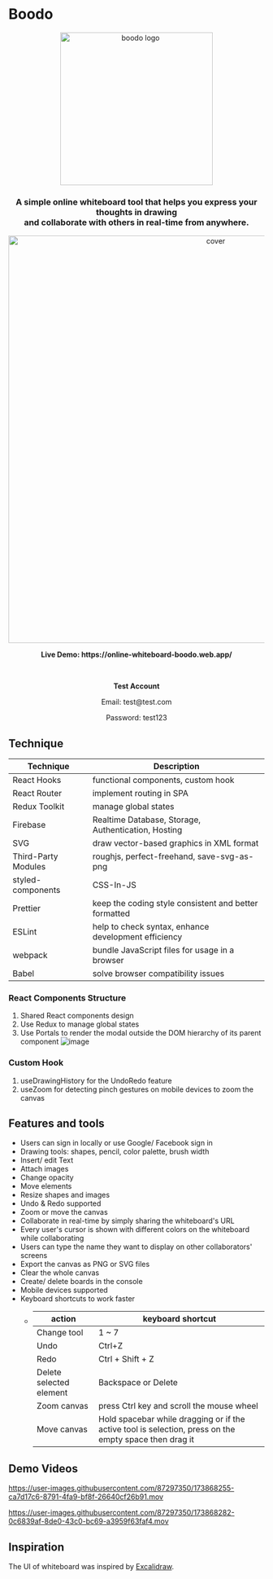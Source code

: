 # Boodo

<div align="center">
  <a href="https://online-whiteboard-boodo.web.app/">
    <img width="300" src="https://i.imgur.com/C14NHOF.png" alt="boodo logo" />
  </a>
  <h3>A simple online whiteboard tool that helps you express your thoughts in drawing</br> and collaborate with others in real-time from anywhere.</h3>
  <img width="800" src="https://i.imgur.com/WtnkCUV.gif" alt="cover" />
</div>
<p align="center">
  <b>
  Live Demo: https://online-whiteboard-boodo.web.app/
  </b>
</p>
<br/>
<p align="center">
  <b>
  Test Account
  </b>
</p>
<p align="center">
  Email: test@test.com
</p>
<p align="center">
  Password: test123
</p>

## Technique

| Technique           | Description                                           |
| ------------------- | ----------------------------------------------------- |
| React Hooks         | functional components, custom hook                    |
| React Router        | implement routing in SPA                             |
| Redux Toolkit       | manage global states                                  |
| Firebase            | Realtime Database, Storage, Authentication, Hosting   |
| SVG                 | draw vector-based graphics in XML format              |
| Third-Party Modules | roughjs, perfect-freehand, save-svg-as-png            |
| styled-components   | CSS-In-JS                                             |
| Prettier            | keep the coding style consistent and better formatted |
| ESLint              | help to check syntax, enhance development efficiency  |
| webpack             | bundle JavaScript files for usage in a browser        |
| Babel               | solve browser compatibility issues                    |

### React Components Structure

1. Shared React components design
2. Use Redux to manage global states
3. Use Portals to render the modal outside the DOM hierarchy of its parent component
   ![image](https://i.imgur.com/8q7ZOEw.png)

### Custom Hook

1. useDrawingHistory for the UndoRedo feature
2. useZoom for detecting pinch gestures on mobile devices to zoom the canvas

## Features and tools

- Users can sign in locally or use Google/ Facebook sign in
- Drawing tools: shapes, pencil, color palette, brush width
- Insert/ edit Text
- Attach images
- Change opacity
- Move elements
- Resize shapes and images
- Undo & Redo supported
- Zoom or move the canvas
- Collaborate in real-time by simply sharing the whiteboard's URL
- Every user's cursor is shown with different colors on the whiteboard while collaborating
- Users can type the name they want to display on other collaborators' screens
- Export the canvas as PNG or SVG files
- Clear the whole canvas
- Create/ delete boards in the console
- Mobile devices supported
- Keyboard shortcuts to work faster
  - | action                  | keyboard shortcut                                                                                      |
    | ----------------------- | ------------------------------------------------------------------------------------------------------ |
    | Change tool             | 1 ~ 7                                                                                                  |
    | Undo                    | Ctrl+Z                                                                                                 |
    | Redo                    | Ctrl + Shift + Z                                                                                       |
    | Delete selected element | Backspace or Delete                                                                                    |
    | Zoom canvas             | press Ctrl key and scroll the mouse wheel                                                              |
    | Move canvas             | Hold spacebar while dragging or if the active tool is selection, press on the empty space then drag it |

## Demo Videos

https://user-images.githubusercontent.com/87297350/173868255-ca7d17c6-8791-4fa9-bf8f-26640cf26b91.mov

https://user-images.githubusercontent.com/87297350/173868282-0c6839af-8de0-43c0-bc69-a3959f63faf4.mov

## Inspiration

The UI of whiteboard was inspired by [Excalidraw](https://excalidraw.com/).

